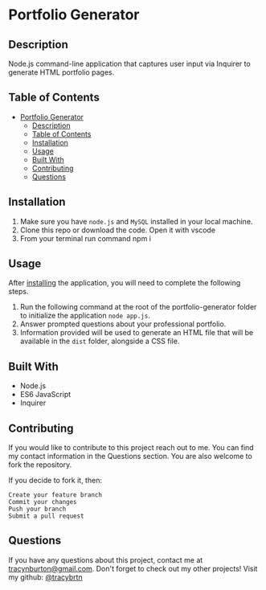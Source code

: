 # Portfolio Generator

## Description

Node.js command-line application that captures user input via Inquirer to generate HTML portfolio pages.

## Table of Contents

- [Portfolio Generator](#portfolio-generator)
  - [Description](#description)
  - [Table of Contents](#table-of-contents)
  - [Installation](#installation)
  - [Usage](#usage)
  - [Built With](#built-with)
  - [Contributing](#contributing)
  - [Questions](#questions)

## Installation

1. Make sure you have `node.js` and `MySQL` installed in your local machine.
2. Clone this repo or download the code. Open it with vscode
3. From your terminal run command npm i

## Usage

After [installing](#installation) the application, you will need to complete the following steps.

1. Run the following command at the root of the portfolio-generator folder to initialize the application `node app.js`.
2. Answer prompted questions about your professional portfolio.
3. Information provided will be used to generate an HTML file that will be available in the  `dist` folder, alongside a CSS file.

## Built With

- Node.js
- ES6 JavaScript
- Inquirer

## Contributing

If you would like to contribute to this project reach out to me. You can find my contact information in the Questions section. You are also welcome to fork the repository.

If you decide to fork it, then:

    Create your feature branch
    Commit your changes
    Push your branch
    Submit a pull request

## Questions

If you have any questions about this project, contact me at tracynburton@gmail.com. Don't forget to check out my other projects! Visit my github: [@tracybrtn](https://github.com/tracybrtn)
